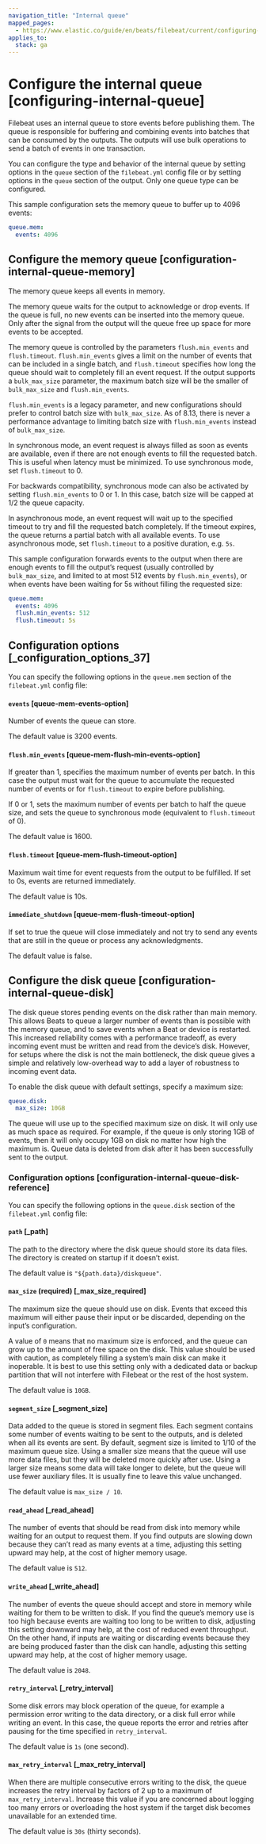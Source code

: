 ```yaml
---
navigation_title: "Internal queue"
mapped_pages:
  - https://www.elastic.co/guide/en/beats/filebeat/current/configuring-internal-queue.html
applies_to:
  stack: ga
---
```


# Configure the internal queue [configuring-internal-queue]


Filebeat uses an internal queue to store events before publishing them. The queue is responsible for buffering and combining events into batches that can be consumed by the outputs. The outputs will use bulk operations to send a batch of events in one transaction.

You can configure the type and behavior of the internal queue by setting options in the `queue` section of the `filebeat.yml` config file or by setting options in the `queue` section of the output. Only one queue type can be configured.

This sample configuration sets the memory queue to buffer up to 4096 events:

```yaml
queue.mem:
  events: 4096
```


## Configure the memory queue [configuration-internal-queue-memory]

The memory queue keeps all events in memory.

The memory queue waits for the output to acknowledge or drop events. If the queue is full, no new events can be inserted into the memory queue. Only after the signal from the output will the queue free up space for more events to be accepted.

The memory queue is controlled by the parameters `flush.min_events` and `flush.timeout`. `flush.min_events` gives a limit on the number of events that can be included in a single batch, and `flush.timeout` specifies how long the queue should wait to completely fill an event request. If the output supports a `bulk_max_size` parameter, the maximum batch size will be the smaller of `bulk_max_size` and `flush.min_events`.

`flush.min_events` is a legacy parameter, and new configurations should prefer to control batch size with `bulk_max_size`. As of 8.13, there is never a performance advantage to limiting batch size with `flush.min_events` instead of `bulk_max_size`.

In synchronous mode, an event request is always filled as soon as events are available, even if there are not enough events to fill the requested batch. This is useful when latency must be minimized. To use synchronous mode, set `flush.timeout` to 0.

For backwards compatibility, synchronous mode can also be activated by setting `flush.min_events` to 0 or 1. In this case, batch size will be capped at 1/2 the queue capacity.

In asynchronous mode, an event request will wait up to the specified timeout to try and fill the requested batch completely. If the timeout expires, the queue returns a partial batch with all available events. To use asynchronous mode, set `flush.timeout` to a positive duration, e.g. `5s`.

This sample configuration forwards events to the output when there are enough events to fill the output’s request (usually controlled by `bulk_max_size`, and limited to at most 512 events by `flush.min_events`), or when events have been waiting for 5s without filling the requested size:

```yaml
queue.mem:
  events: 4096
  flush.min_events: 512
  flush.timeout: 5s
```


## Configuration options [_configuration_options_37]

You can specify the following options in the `queue.mem` section of the `filebeat.yml` config file:


#### `events` [queue-mem-events-option]

Number of events the queue can store.

The default value is 3200 events.


#### `flush.min_events` [queue-mem-flush-min-events-option]

If greater than 1, specifies the maximum number of events per batch. In this case the output must wait for the queue to accumulate the requested number of events or for `flush.timeout` to expire before publishing.

If 0 or 1, sets the maximum number of events per batch to half the queue size, and sets the queue to synchronous mode (equivalent to `flush.timeout` of 0).

The default value is 1600.


#### `flush.timeout` [queue-mem-flush-timeout-option]

Maximum wait time for event requests from the output to be fulfilled. If set to 0s, events are returned immediately.

The default value is 10s.


#### `immediate_shutdown` [queue-mem-flush-timeout-option]

If set to true the queue will close immediately and not try to send any events that are still in the queue or process any acknowledgments.  

The default value is false.


## Configure the disk queue [configuration-internal-queue-disk]

The disk queue stores pending events on the disk rather than main memory. This allows Beats to queue a larger number of events than is possible with the memory queue, and to save events when a Beat or device is restarted. This increased reliability comes with a performance tradeoff, as every incoming event must be written and read from the device’s disk. However, for setups where the disk is not the main bottleneck, the disk queue gives a simple and relatively low-overhead way to add a layer of robustness to incoming event data.

To enable the disk queue with default settings, specify a maximum size:

```yaml
queue.disk:
  max_size: 10GB
```

The queue will use up to the specified maximum size on disk. It will only use as much space as required. For example, if the queue is only storing 1GB of events, then it will only occupy 1GB on disk no matter how high the maximum is. Queue data is deleted from disk after it has been successfully sent to the output.


### Configuration options [configuration-internal-queue-disk-reference]

You can specify the following options in the `queue.disk` section of the `filebeat.yml` config file:


#### `path` [_path]

The path to the directory where the disk queue should store its data files. The directory is created on startup if it doesn’t exist.

The default value is `"${path.data}/diskqueue"`.


#### `max_size` (required) [_max_size_required]

The maximum size the queue should use on disk. Events that exceed this maximum will either pause their input or be discarded, depending on the input’s configuration.

A value of `0` means that no maximum size is enforced, and the queue can grow up to the amount of free space on the disk. This value should be used with caution, as completely filling a system’s main disk can make it inoperable. It is best to use this setting only with a dedicated data or backup partition that will not interfere with Filebeat or the rest of the host system.

The default value is `10GB`.


#### `segment_size` [_segment_size]

Data added to the queue is stored in segment files. Each segment contains some number of events waiting to be sent to the outputs, and is deleted when all its events are sent. By default, segment size is limited to 1/10 of the maximum queue size. Using a smaller size means that the queue will use more data files, but they will be deleted more quickly after use. Using a larger size means some data will take longer to delete, but the queue will use fewer auxiliary files. It is usually fine to leave this value unchanged.

The default value is `max_size / 10`.


#### `read_ahead` [_read_ahead]

The number of events that should be read from disk into memory while waiting for an output to request them. If you find outputs are slowing down because they can’t read as many events at a time, adjusting this setting upward may help, at the cost of higher memory usage.

The default value is `512`.


#### `write_ahead` [_write_ahead]

The number of events the queue should accept and store in memory while waiting for them to be written to disk. If you find the queue’s memory use is too high because events are waiting too long to be written to disk, adjusting this setting downward may help, at the cost of reduced event throughput. On the other hand, if inputs are waiting or discarding events because they are being produced faster than the disk can handle, adjusting this setting upward may help, at the cost of higher memory usage.

The default value is `2048`.


#### `retry_interval` [_retry_interval]

Some disk errors may block operation of the queue, for example a permission error writing to the data directory, or a disk full error while writing an event. In this case, the queue reports the error and retries after pausing for the time specified in `retry_interval`.

The default value is `1s` (one second).


#### `max_retry_interval` [_max_retry_interval]

When there are multiple consecutive errors writing to the disk, the queue increases the retry interval by factors of 2 up to a maximum of `max_retry_interval`. Increase this value if you are concerned about logging too many errors or overloading the host system if the target disk becomes unavailable for an extended time.

The default value is `30s` (thirty seconds).

